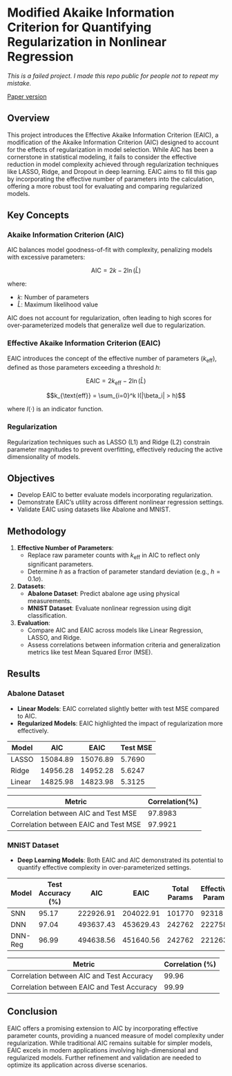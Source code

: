 # Modified Akaike Information Criterion for Quantifying Regularization in Nonlinear Regression
*This is a failed project. I made this repo public for people not to repeat my mistake.*

[Paper version](paper.pdf)

## Overview
This project introduces the Effective Akaike Information Criterion (EAIC), a modification of the Akaike Information Criterion (AIC) designed to account for the effects of regularization in model selection. While AIC has been a cornerstone in statistical modeling, it fails to consider the effective reduction in model complexity achieved through regularization techniques like LASSO, Ridge, and Dropout in deep learning. EAIC aims to fill this gap by incorporating the effective number of parameters into the calculation, offering a more robust tool for evaluating and comparing regularized models.

## Key Concepts

### Akaike Information Criterion (AIC)
AIC balances model goodness-of-fit with complexity, penalizing models with excessive parameters:
```math
 \text{AIC} = 2k - 2\ln(\hat{L})
```
where:
- $` k `$: Number of parameters
- $` \hat{L} `$: Maximum likelihood value

AIC does not account for regularization, often leading to high scores for over-parameterized models that generalize well due to regularization.

### Effective Akaike Information Criterion (EAIC)
EAIC introduces the concept of the effective number of parameters ($`  k_{\text{eff}} `$), defined as those parameters exceeding a threshold $`  h `$:
```math
\mathrm{EAIC} = 2k_{\text{eff}} - 2\ln(\hat{L})
```
```math
k_{\text{eff}} = \sum_{i=0}^k I(|\beta_i| > h)
```
where $`  I(\cdot) `$ is an indicator function.

### Regularization
Regularization techniques such as LASSO (L1) and Ridge (L2) constrain parameter magnitudes to prevent overfitting, effectively reducing the active dimensionality of models.

## Objectives
- Develop EAIC to better evaluate models incorporating regularization.
- Demonstrate EAIC’s utility across different nonlinear regression settings.
- Validate EAIC using datasets like Abalone and MNIST.

## Methodology
1. **Effective Number of Parameters**:
   - Replace raw parameter counts with $`  k_{\text{eff}} `$ in AIC to reflect only significant parameters.
   - Determine $`  h `$ as a fraction of parameter standard deviation (e.g., $`  h = 0.1\sigma `$).
2. **Datasets**:
   - **Abalone Dataset**: Predict abalone age using physical measurements.
   - **MNIST Dataset**: Evaluate nonlinear regression using digit classification.
3. **Evaluation**:
   - Compare AIC and EAIC across models like Linear Regression, LASSO, and Ridge.
   - Assess correlations between information criteria and generalization metrics like test Mean Squared Error (MSE).

## Results
### Abalone Dataset
- **Linear Models**: EAIC correlated slightly better with test MSE compared to AIC.
- **Regularized Models**: EAIC highlighted the impact of regularization more effectively.

| **Model**  | **AIC**   | **EAIC**  | **Test MSE** |
|------------|-----------|-----------|---------------|
| LASSO      | 15084.89  | 15076.89  | 5.7690        |
| Ridge      | 14956.28  | 14952.28  | 5.6247        |
| Linear     | 14825.98  | 14823.98  | 5.3125        |



| **Metric**                                | **Correlation(%)** |
|-------------------------------------------|---------------------|
| Correlation between AIC and Test MSE      | 97.8983            |
| Correlation between EAIC and Test MSE     | 97.9921            |

### MNIST Dataset
- **Deep Learning Models**: Both EAIC and AIC demonstrated its potential to quantify effective complexity in over-parameterized settings.

| **Model**   | **Test Accuracy (%)** | **AIC**      | **EAIC**      | **Total Params** | **Effective Params** |
|-------------|------------------------|--------------|---------------|-------------------|-----------------------|
| SNN         | 95.17                 | 222926.91    | 204022.91     | 101770            | 92318                 |
| DNN         | 97.04                 | 493637.43    | 453629.43     | 242762            | 222758                |
| DNN-Reg     | 96.99                 | 494638.56    | 451640.56     | 242762            | 221263                |


| **Metric**                                | **Correlation (%)** |
|-------------------------------------------|----------------------|
| Correlation between AIC and Test Accuracy | 99.96               |
| Correlation between EAIC and Test Accuracy| 99.99               |


## Conclusion
EAIC offers a promising extension to AIC by incorporating effective parameter counts, providing a nuanced measure of model complexity under regularization. While traditional AIC remains suitable for simpler models, EAIC excels in modern applications involving high-dimensional and regularized models. Further refinement and validation are needed to optimize its application across diverse scenarios.

